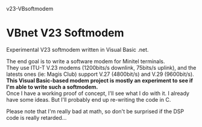 v23-VBsoftmodem  
# VBnet V23 Softmodem  
Experimental V23 softmodem written in Visual Basic .net.  

The end goal is to write a software modem for Minitel terminals.  
They use ITU-T V.23 modems (1200bits/s downlink, 75bits/s uplink), and the latests ones (ie: Magis Club) support V.27 (4800bit/s) and V.29 (9600bit/s).  
**This Visual Basic-based modem project is mostly an experiment to see if I'm able to write such a softmodem.**  
Once I have a working proof of concept, I'll see what I do with it. I already have some ideas. But I'll probably end up re-writing the code in C.  

Please note that I'm really bad at math, so don't be surprised if the DSP code is really retarded...  

